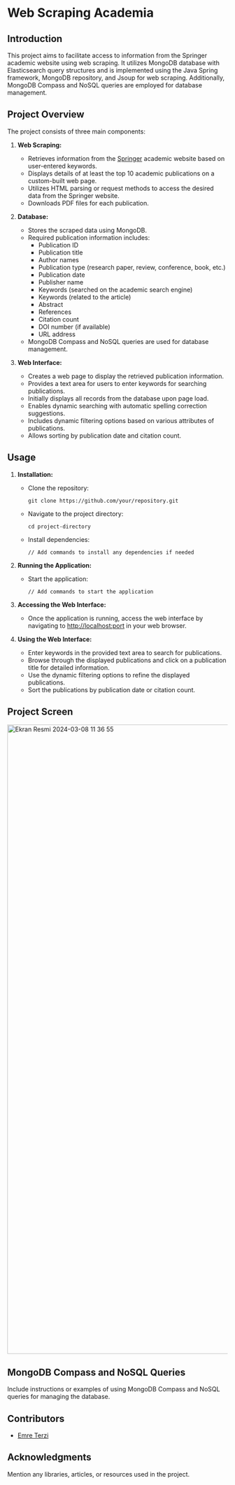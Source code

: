 # Web Scraping Academia

## Introduction
This project aims to facilitate access to information from the Springer academic website using web scraping. It utilizes MongoDB database with Elasticsearch query structures and is implemented using the Java Spring framework, MongoDB repository, and Jsoup for web scraping. Additionally, MongoDB Compass and NoSQL queries are employed for database management.

## Project Overview
The project consists of three main components:

1. **Web Scraping:**
    - Retrieves information from the [Springer](https://link.springer.com/) academic website based on user-entered keywords.
    - Displays details of at least the top 10 academic publications on a custom-built web page.
    - Utilizes HTML parsing or request methods to access the desired data from the Springer website.
    - Downloads PDF files for each publication.

2. **Database:**
    - Stores the scraped data using MongoDB.
    - Required publication information includes:
        - Publication ID
        - Publication title
        - Author names
        - Publication type (research paper, review, conference, book, etc.)
        - Publication date
        - Publisher name
        - Keywords (searched on the academic search engine)
        - Keywords (related to the article)
        - Abstract
        - References
        - Citation count
        - DOI number (if available)
        - URL address
    - MongoDB Compass and NoSQL queries are used for database management.

3. **Web Interface:**
    - Creates a web page to display the retrieved publication information.
    - Provides a text area for users to enter keywords for searching publications.
    - Initially displays all records from the database upon page load.
    - Enables dynamic searching with automatic spelling correction suggestions.
    - Includes dynamic filtering options based on various attributes of publications.
    - Allows sorting by publication date and citation count.

## Usage
1. **Installation:**
    - Clone the repository:
        ```
        git clone https://github.com/your/repository.git
        ```
    - Navigate to the project directory:
        ```
        cd project-directory
        ```
    - Install dependencies:
        ```
        // Add commands to install any dependencies if needed
        ```

2. **Running the Application:**
    - Start the application:
        ```
        // Add commands to start the application
        ```

3. **Accessing the Web Interface:**
    - Once the application is running, access the web interface by navigating to [http://localhost:port](http://localhost:port) in your web browser.

4. **Using the Web Interface:**
    - Enter keywords in the provided text area to search for publications.
    - Browse through the displayed publications and click on a publication title for detailed information.
    - Use the dynamic filtering options to refine the displayed publications.
    - Sort the publications by publication date or citation count.



## Project Screen 
<img width="1440" alt="Ekran Resmi 2024-03-08 11 36 55" src="https://github.com/silasener/WebScraping/assets/56559417/616d86d3-2be6-4213-a857-0f98baa27bf8">

## MongoDB Compass and NoSQL Queries
Include instructions or examples of using MongoDB Compass and NoSQL queries for managing the database.

## Contributors
- [Emre Terzi](https://github.com/emretterzi)

## Acknowledgments
Mention any libraries, articles, or resources used in the project.


    

